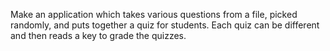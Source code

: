 Make an application which takes various questions from a file, picked randomly, and puts together a quiz for students. Each quiz can be different and then reads a key to grade the quizzes.
